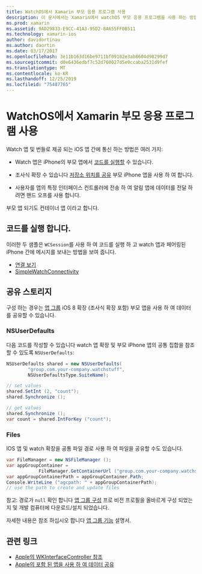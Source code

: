 ```yaml
---
title: WatchOS에서 Xamarin 부모 응용 프로그램 사용
description: 이 문서에서는 Xamarin에서 watchOS 부모 응용 프로그램을 사용 하는 방법을 설명 합니다. WatchOS 앱 확장, iOS 앱, 공유 저장소 등에 대해 설명 합니다.
ms.prod: xamarin
ms.assetid: 9AD29833-E9CC-41A3-95D2-8A655FF0B511
ms.technology: xamarin-ios
author: davidortinau
ms.author: daortin
ms.date: 03/17/2017
ms.openlocfilehash: 3e11b163d16be9711bf09102e3ab8604d98299d7
ms.sourcegitcommit: d0e6436edbf7c52d760027d5e0ccaba2531d9fef
ms.translationtype: MT
ms.contentlocale: ko-KR
ms.lasthandoff: 12/25/2019
ms.locfileid: "75487765"
---
```

# <a name="working-with-the-watchos-parent-application-in-xamarin"></a>WatchOS에서 Xamarin 부모 응용 프로그램 사용

Watch 앱 및 번들로 제공 되는 iOS 앱 간에 통신 하는 방법은 여러 가지:

- Watch 앱은 iPhone의 부모 앱에서 [코드를 실행할](#run-code) 수 있습니다.

- 조사식 확장 수 있습니다 [저장소 위치를 공유](#shared-storage) 부모 iPhone 앱을 사용 하 여 합니다.

- 사용자를 앱의 특정 인터페이스 컨트롤러에 전송 하 여 알림 앱에 데이터를 전달 하려면 핸드 오프를 사용 합니다.

부모 앱 되기도 컨테이너 앱 이라고 합니다.

## <a name="run-code"></a>코드를 실행 합니다.

이러한 두 샘플은 `WCSession`를 사용 하 여 코드를 실행 하 고 watch 앱과 페어링된 iPhone 간에 메시지를 보내는 방법을 보여 줍니다.

- [연결 보기](https://docs.microsoft.com/samples/xamarin/ios-samples/watchos-watchconnectivity/)
- [SimpleWatchConnectivity](https://docs.microsoft.com/samples/xamarin/ios-samples/watchos-simplewatchconnectivity/) 

## <a name="shared-storage"></a>공유 스토리지

구성 하는 경우는 [앱 그룹](~/ios/watchos/app-fundamentals/app-groups.md) iOS 8 확장 (조사식 확장 포함) 부모 앱을 사용 하 여 데이터를 공유할 수 있습니다.

### <a name="nsuserdefaults"></a>NSUserDefaults

다음 코드를 작성할 수 있습니다 watch 앱 확장 및 부모 iPhone 앱의 공통 집합을 참조할 수 있도록 `NSUserDefaults`:

```csharp
NSUserDefaults shared = new NSUserDefaults(
        "group.com.your-company.watchstuff",
        NSUserDefaultsType.SuiteName);

// set values
shared.SetInt (2, "count");
shared.Synchronize ();

// get values
shared.Synchronize ();
var count = shared.IntForKey ("count");
```

<a name="files" />

### <a name="files"></a>Files

IOS 앱 및 watch 확장을 공통 파일 경로 사용 하 여 파일을 공유할 수도 있습니다.

```csharp
var FileManager = new NSFileManager ();
var appGroupContainer =
            FileManager.GetContainerUrl ("group.com.your-company.watchstuff");
var appGroupContainerPath = appGroupContainer.Path;
Console.WriteLine ("agcpath: " + appGroupContainerPath);
// use the path to create and update files
```

참고: 경로가 `null` 확인 합니다 [앱 그룹 구성](~/ios/watchos/app-fundamentals/app-groups.md) 프로 비전 프로필을 올바르게 구성 되었는지 및 개발 컴퓨터에 다운로드/설치 되었습니다.

자세한 내용은 참조 하십시오 합니다 [앱 그룹 기능](~/ios/deploy-test/provisioning/capabilities/app-groups-capabilities.md) 설명서.

## <a name="related-links"></a>관련 링크

- [Apple의 WKInterfaceController 참조](https://developer.apple.com/library/prerelease/ios/documentation/WatchKit/Reference/WKInterfaceController_class/index.html#//apple_ref/occ/clm/WKInterfaceController/openParentApplication:reply:)
- [Apple의 포함 된 앱을 사용 하 여 데이터 공유](https://developer.apple.com/library/ios/documentation/General/Conceptual/ExtensibilityPG/ExtensionScenarios.html)
